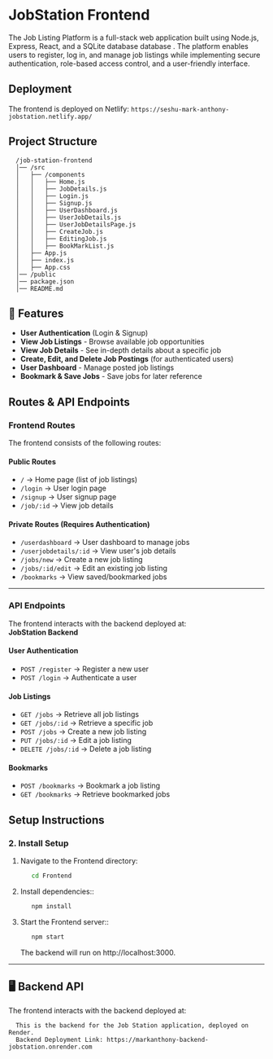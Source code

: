 # JobStation Frontend

The Job Listing Platform is a full-stack web application built using Node.js, Express, React, and a SQLite database database . The platform enables users to register, log in, and manage job listings while implementing secure authentication, role-based access control, and a user-friendly interface.

## Deployment
The frontend is deployed on Netlify: ``` https://seshu-mark-anthony-jobstation.netlify.app/ ```

## Project Structure

```
  /job-station-frontend
  │── /src
  │   ├── /components
  │   │   ├── Home.js
  │   │   ├── JobDetails.js
  │   │   ├── Login.js
  │   │   ├── Signup.js
  │   │   ├── UserDashboard.js
  │   │   ├── UserJobDetails.js
  │   │   ├── UserJobDetailsPage.js
  │   │   ├── CreateJob.js
  │   │   ├── EditingJob.js
  │   │   ├── BookMarkList.js
  │   ├── App.js
  │   ├── index.js
  │   ├── App.css
  │── /public
  │── package.json
  │── README.md

```

## 🚀 Features  

- **User Authentication** (Login & Signup)  
- **View Job Listings** - Browse available job opportunities  
- **View Job Details** - See in-depth details about a specific job  
- **Create, Edit, and Delete Job Postings** (for authenticated users)  
- **User Dashboard** - Manage posted job listings  
- **Bookmark & Save Jobs** - Save jobs for later reference  


## Routes & API Endpoints  

### **Frontend Routes**  

The frontend consists of the following routes:  

#### **Public Routes**  
- `/` → Home page (list of job listings)  
- `/login` → User login page  
- `/signup` → User signup page  
- `/job/:id` → View job details  

#### **Private Routes (Requires Authentication)**  
- `/userdashboard` → User dashboard to manage jobs  
- `/userjobdetails/:id` → View user's job details  
- `/jobs/new` → Create a new job listing  
- `/jobs/:id/edit` → Edit an existing job listing  
- `/bookmarks` → View saved/bookmarked jobs  

---  

### **API Endpoints**  

The frontend interacts with the backend deployed at:  
**JobStation Backend**  

#### **User Authentication**  
- `POST /register` → Register a new user  
- `POST /login` → Authenticate a user  

#### **Job Listings**  
- `GET /jobs` → Retrieve all job listings  
- `GET /jobs/:id` → Retrieve a specific job  
- `POST /jobs` → Create a new job listing  
- `PUT /jobs/:id` → Edit a job listing  
- `DELETE /jobs/:id` → Delete a job listing  

#### **Bookmarks**  
- `POST /bookmarks` → Bookmark a job listing  
- `GET /bookmarks` → Retrieve bookmarked jobs

## Setup Instructions

 ### 2. Install Setup
   1. Navigate to the Frontend  directory:
        ```bash
           cd Frontend 
        ```
  2. Install dependencies::
        ```bash
           npm install
        ```   
  3. Start the Frontend server::
        ```bash
           npm start
        ```     
        The backend will run on http://localhost:3000.

---

## 🖥️ Backend API  

The frontend interacts with the backend deployed at:  
```
  This is the backend for the Job Station application, deployed on Render.
  Backend Deployment Link: https://markanthony-backend-jobstation.onrender.com
```


